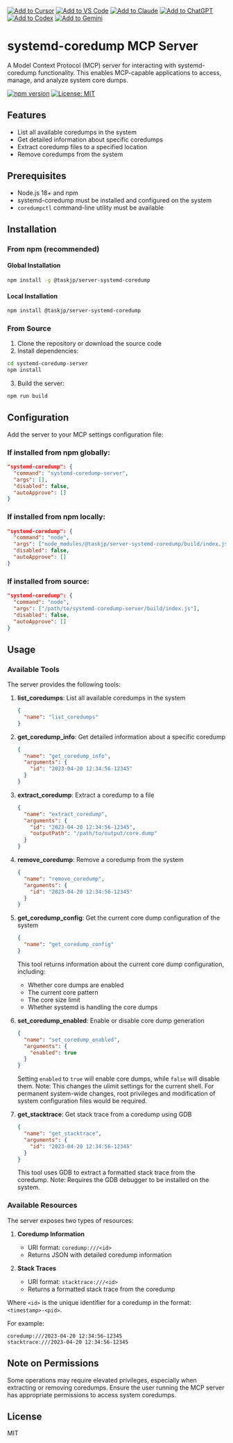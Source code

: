 [![Add to Cursor](https://fastmcp.me/badges/cursor_dark.svg)](https://fastmcp.me/MCP/Details/715/systemd-coredump)
[![Add to VS Code](https://fastmcp.me/badges/vscode_dark.svg)](https://fastmcp.me/MCP/Details/715/systemd-coredump)
[![Add to Claude](https://fastmcp.me/badges/claude_dark.svg)](https://fastmcp.me/MCP/Details/715/systemd-coredump)
[![Add to ChatGPT](https://fastmcp.me/badges/chatgpt_dark.svg)](https://fastmcp.me/MCP/Details/715/systemd-coredump)
[![Add to Codex](https://fastmcp.me/badges/codex_dark.svg)](https://fastmcp.me/MCP/Details/715/systemd-coredump)
[![Add to Gemini](https://fastmcp.me/badges/gemini_dark.svg)](https://fastmcp.me/MCP/Details/715/systemd-coredump)

# systemd-coredump MCP Server

A Model Context Protocol (MCP) server for interacting with systemd-coredump functionality. This enables MCP-capable applications to access, manage, and analyze system core dumps.

[![npm version](https://img.shields.io/npm/v/@taskjp/server-systemd-coredump.svg?v=0.1.1)](https://www.npmjs.com/package/@taskjp/server-systemd-coredump)
[![License: MIT](https://img.shields.io/badge/License-MIT-yellow.svg)](https://opensource.org/licenses/MIT)

## Features

- List all available coredumps in the system
- Get detailed information about specific coredumps
- Extract coredump files to a specified location
- Remove coredumps from the system

## Prerequisites

- Node.js 18+ and npm
- systemd-coredump must be installed and configured on the system
- `coredumpctl` command-line utility must be available

## Installation

### From npm (recommended)

#### Global Installation

```bash
npm install -g @taskjp/server-systemd-coredump
```

#### Local Installation

```bash
npm install @taskjp/server-systemd-coredump
```

### From Source

1. Clone the repository or download the source code
2. Install dependencies:

```bash
cd systemd-coredump-server
npm install
```

3. Build the server:

```bash
npm run build
```

## Configuration

Add the server to your MCP settings configuration file:

### If installed from npm globally:

```json
"systemd-coredump": {
  "command": "systemd-coredump-server",
  "args": [],
  "disabled": false,
  "autoApprove": []
}
```

### If installed from npm locally:

```json
"systemd-coredump": {
  "command": "node",
  "args": ["node_modules/@taskjp/server-systemd-coredump/build/index.js"],
  "disabled": false,
  "autoApprove": []
}
```

### If installed from source:

```json
"systemd-coredump": {
  "command": "node",
  "args": ["/path/to/systemd-coredump-server/build/index.js"],
  "disabled": false,
  "autoApprove": []
}
```

## Usage

### Available Tools

The server provides the following tools:

1. **list_coredumps**: List all available coredumps in the system

   ```json
   {
     "name": "list_coredumps"
   }
   ```

2. **get_coredump_info**: Get detailed information about a specific coredump

   ```json
   {
     "name": "get_coredump_info",
     "arguments": {
       "id": "2023-04-20 12:34:56-12345"
     }
   }
   ```

3. **extract_coredump**: Extract a coredump to a file

   ```json
   {
     "name": "extract_coredump",
     "arguments": {
       "id": "2023-04-20 12:34:56-12345",
       "outputPath": "/path/to/output/core.dump"
     }
   }
   ```

4. **remove_coredump**: Remove a coredump from the system

   ```json
   {
     "name": "remove_coredump",
     "arguments": {
       "id": "2023-04-20 12:34:56-12345"
     }
   }
   ```

5. **get_coredump_config**: Get the current core dump configuration of the system

   ```json
   {
     "name": "get_coredump_config"
   }
   ```

   This tool returns information about the current core dump configuration, including:
   - Whether core dumps are enabled
   - The current core pattern
   - The core size limit
   - Whether systemd is handling the core dumps

6. **set_coredump_enabled**: Enable or disable core dump generation

   ```json
   {
     "name": "set_coredump_enabled",
     "arguments": {
       "enabled": true
     }
   }
   ```

   Setting `enabled` to `true` will enable core dumps, while `false` will disable them.
   Note: This changes the ulimit settings for the current shell. For permanent system-wide
   changes, root privileges and modification of system configuration files would be required.

7. **get_stacktrace**: Get stack trace from a coredump using GDB

   ```json
   {
     "name": "get_stacktrace",
     "arguments": {
       "id": "2023-04-20 12:34:56-12345"
     }
   }
   ```

   This tool uses GDB to extract a formatted stack trace from the coredump.
   Note: Requires the GDB debugger to be installed on the system.

### Available Resources

The server exposes two types of resources:

1. **Coredump Information**
   - URI format: `coredump:///<id>`
   - Returns JSON with detailed coredump information

2. **Stack Traces**
   - URI format: `stacktrace:///<id>`
   - Returns a formatted stack trace from the coredump

Where `<id>` is the unique identifier for a coredump in the format: `<timestamp>-<pid>`.

For example:

```
coredump:///2023-04-20 12:34:56-12345
stacktrace:///2023-04-20 12:34:56-12345
```

## Note on Permissions

Some operations may require elevated privileges, especially when extracting or removing coredumps. Ensure the user running the MCP server has appropriate permissions to access system coredumps.

## License

MIT
